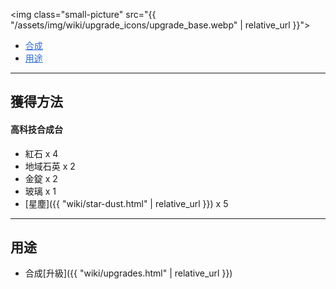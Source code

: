 <img class="small-picture" src="{{ "/assets/img/wiki/upgrade_icons/upgrade_base.webp" | relative_url }}">

<div class="article-content">
<ul>
    <li><a href="#合成" style="color:#2a6cd6;">合成</a></li>
    <li><a href="#用途" style="color:#2a6cd6;">用途</a></li>
</ul>
</div>

---

## 獲得方法

#### 高科技合成台

- 紅石 x 4  
- 地域石英 x 2  
- 金錠 x 2  
- 玻璃 x 1  
- [星塵]({{ "wiki/star-dust.html" | relative_url }}) x 5

---

## 用途

- 合成[升級]({{ "wiki/upgrades.html" | relative_url }})
